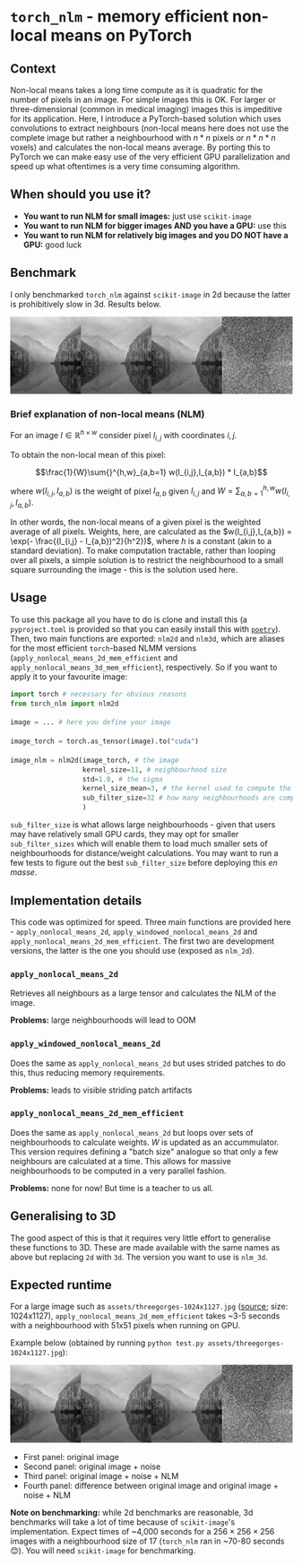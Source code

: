# `torch_nlm` - memory efficient non-local means on PyTorch

## Context

Non-local means takes a long time compute as it is quadratic for the number of pixels in an image. For simple images this is OK. For larger or three-dimensional (common in medical imaging) images this is impeditive for its application. Here, I introduce a PyTorch-based solution which uses convolutions to extract neighbours (non-local means here does not use the complete image but rather a neighbourhood with $n*n$ pixels or $n*n*n$ voxels) and calculates the non-local means average. By porting this to PyTorch we can make easy use of the very efficient GPU parallelization and speed up what oftentimes is a very time consuming algorithm.

## When should you use it?

* **You want to run NLM for small images:** just use `scikit-image`
* **You want to run NLM for bigger images AND you have a GPU:** use this
* **You want to run NLM for relatively big images and you DO NOT have a GPU:** good luck

## Benchmark

I only benchmarked `torch_nlm` against `scikit-image` in 2d because the latter is prohibitively slow in 3d. Results below.

![](assets/test_output.jpg)

### Brief explanation of non-local means (NLM)

For an image $I \in \mathbb{R}^{h \times w}$ consider pixel $I_{i,j}$ with coordinates $i,j$. 

To obtain the non-local mean of this pixel:

$$\frac{1}{W}\sum{}^{h,w}_{a,b=1} w(I_{i,j},I_{a,b}) * I_{a,b}$$

where $w(I_{i,j},I_{a,b})$ is the weight of pixel $I_{a,b}$ given $I_{i,j}$ and $W=\sum{}^{h,w}_{a,b=1} w(I_{i,j},I_{a,b})$. 

In other words, the non-local means of a given pixel is the weighted average of all pixels. Weights, here, are calculated as the $w(I_{i,j},I_{a,b}) = \exp(- \frac{(I_{i,j} - I_{a,b})^2}{h^2})$, where $h$ is a constant (akin to a standard deviation). To make computation tractable, rather than looping over all pixels, a simple solution is to restrict the neighbourhood to a small square surrounding the image - this is the solution used here.

## Usage

To use this package all you have to do is clone and install this (a `pyproject.toml` is provided so that you can easily install this with [`poetry`](https://python-poetry.org/)). Then, two main functions are exported: `nlm2d` and `nlm3d`, which are aliases for the most efficient `torch`-based NLMM versions (`apply_nonlocal_means_2d_mem_efficient` and `apply_nonlocal_means_3d_mem_efficient`), respectively. So if you want to apply it to your favourite image:

```python
import torch # necessary for obvious reasons
from torch_nlm import nlm2d

image = ... # here you define your image

image_torch = torch.as_tensor(image).to("cuda")

image_nlm = nlm2d(image_torch, # the image
                  kernel_size=11, # neighbourhood size 
                  std=1.0, # the sigma 
                  kernel_size_mean=3, # the kernel used to compute the average pixel intensity
                  sub_filter_size=32 # how many neighbourhoods are computed per iteration
                  )
```

`sub_filter_size` is what allows large neighbourhoods - given that users may have relatively small GPU cards, they may opt for smaller `sub_filter_sizes` which will enable them to load much smaller sets of neighbourhoods for distance/weight calculations. You may want to run a few tests to figure out the best `sub_filter_size` before deploying this *en masse*.

## Implementation details

This code was optimized for speed. Three main functions are provided here - `apply_nonlocal_means_2d`, `apply_windowed_nonlocal_means_2d` and `apply_nonlocal_means_2d_mem_efficient`. The first two are development versions, the latter is the one you should use (exposed as `nlm_2d`).

### `apply_nonlocal_means_2d`

Retrieves all neighbours as a large tensor and calculates the NLM of the image. 

**Problems:** large neighbourhoods will lead to OOM

### `apply_windowed_nonlocal_means_2d`

Does the same as `apply_nonlocal_means_2d` but uses strided patches to do this, thus reducing memory requirements.

**Problems:** leads to visible striding patch artifacts 

### `apply_nonlocal_means_2d_mem_efficient`

Does the same as `apply_nonlocal_means_2d` but loops over sets of neighbourhoods to calculate weights. $W$ is updated as an accummulator. This version requires defining a "batch size" analogue so that only a few neighbours are calculated at a time. This allows for massive neighbourhoods to be computed in a very parallel fashion.

**Problems:** none for now! But time is a teacher to us all.

## Generalising to 3D

The good aspect of this is that it requires very little effort to generalise these functions to 3D. These are made available with the same names as above but replacing `2d` with `3d`. The version you want to use is `nlm_3d`.

## Expected runtime

For a large image such as `assets/threegorges-1024x1127.jpg` ([source](https://www.lightstalking.com/wp-content/uploads/threegorges-1024x1127.jpg); size: 1024x1127), `apply_nonlocal_means_2d_mem_efficient` takes ~3-5 seconds with a neighbourhood with 51x51 pixels when running on GPU.

Example below (obtained by running `python test.py assets/threegorges-1024x1127.jpg`): 

![](assets/test_output.jpg)

* First panel: original image
* Second panel: original image + noise
* Third panel: original image + noise + NLM
* Fourth panel: difference between original image and original image + noise + NLM

**Note on benchmarking:** while 2d benchmarks are reasonable, 3d benchmarks will take a lot of time because of `scikit-image`'s implementation. Expect times of ~4,000 seconds for a $256 \times 256 \times 256$ images with a neighbourhood size of 17 (`torch_nlm` ran in ~70-80 seconds 😊). You will need `scikit-image` for benchmarking.